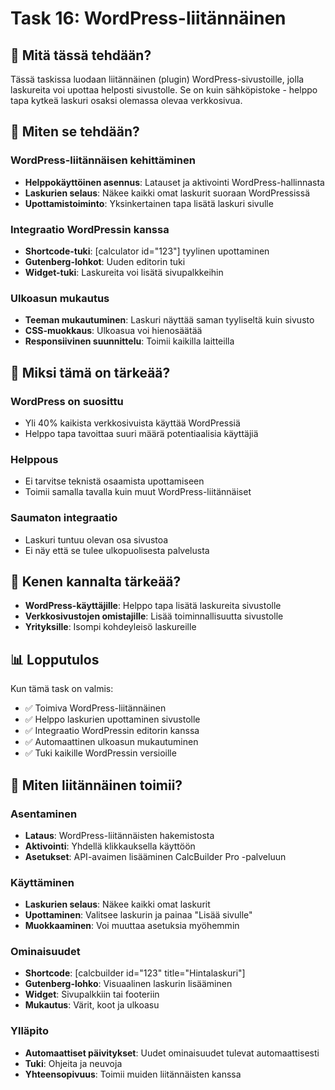 # Task 16: WordPress-liitännäinen

## 🎯 Mitä tässä tehdään?

Tässä taskissa luodaan liitännäinen (plugin) WordPress-sivustoille, jolla laskureita voi upottaa
helposti sivustolle. Se on kuin sähköpistoke - helppo tapa kytkeä laskuri osaksi olemassa olevaa
verkkosivua.

## 🔧 Miten se tehdään?

### WordPress-liitännäisen kehittäminen

- **Helppokäyttöinen asennus**: Latauset ja aktivointi WordPress-hallinnasta
- **Laskurien selaus**: Näkee kaikki omat laskurit suoraan WordPressissä
- **Upottamistoiminto**: Yksinkertainen tapa lisätä laskuri sivulle

### Integraatio WordPressin kanssa

- **Shortcode-tuki**: [calculator id="123"] tyylinen upottaminen
- **Gutenberg-lohkot**: Uuden editorin tuki
- **Widget-tuki**: Laskureita voi lisätä sivupalkkeihin

### Ulkoasun mukautus

- **Teeman mukautuminen**: Laskuri näyttää saman tyyliseltä kuin sivusto
- **CSS-muokkaus**: Ulkoasua voi hienosäätää
- **Responsiivinen suunnittelu**: Toimii kaikilla laitteilla

## 🌟 Miksi tämä on tärkeää?

### WordPress on suosittu

- Yli 40% kaikista verkkosivuista käyttää WordPressiä
- Helppo tapa tavoittaa suuri määrä potentiaalisia käyttäjiä

### Helppous

- Ei tarvitse teknistä osaamista upottamiseen
- Toimii samalla tavalla kuin muut WordPress-liitännäiset

### Saumaton integraatio

- Laskuri tuntuu olevan osa sivustoa
- Ei näy että se tulee ulkopuolisesta palvelusta

## 👥 Kenen kannalta tärkeää?

- **WordPress-käyttäjille**: Helppo tapa lisätä laskureita sivustolle
- **Verkkosivustojen omistajille**: Lisää toiminnallisuutta sivustolle
- **Yrityksille**: Isompi kohdeyleisö laskureille

## 📊 Lopputulos

Kun tämä task on valmis:

- ✅ Toimiva WordPress-liitännäinen
- ✅ Helppo laskurien upottaminen sivustolle
- ✅ Integraatio WordPressin editorin kanssa
- ✅ Automaattinen ulkoasun mukautuminen
- ✅ Tuki kaikille WordPressin versioille

## 🔌 Miten liitännäinen toimii?

### Asentaminen

- **Lataus**: WordPress-liitännäisten hakemistosta
- **Aktivointi**: Yhdellä klikkauksella käyttöön
- **Asetukset**: API-avaimen lisääminen CalcBuilder Pro -palveluun

### Käyttäminen

- **Laskurien selaus**: Näkee kaikki omat laskurit
- **Upottaminen**: Valitsee laskurin ja painaa "Lisää sivulle"
- **Muokkaaminen**: Voi muuttaa asetuksia myöhemmin

### Ominaisuudet

- **Shortcode**: [calcbuilder id="123" title="Hintalaskuri"]
- **Gutenberg-lohko**: Visuaalinen laskurin lisääminen
- **Widget**: Sivupalkkiin tai footeriin
- **Mukautus**: Värit, koot ja ulkoasu

### Ylläpito

- **Automaattiset päivitykset**: Uudet ominaisuudet tulevat automaattisesti
- **Tuki**: Ohjeita ja neuvoja
- **Yhteensopivuus**: Toimii muiden liitännäisten kanssa
